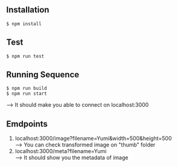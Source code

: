 ## Installation
```
$ npm install
```
## Test
```
$ npm run test
```
## Running Sequence
```
$ npm run build
$ npm run start
```
--> It should make you able to connect on localhost:3000

## Emdpoints
1. localhost:3000/image?filename=Yumi&width=500&height=500  
--> You can check transformed image on "thumb" folder
2. localhost:3000/meta?filename=Yumi  
--> It should show you the metadata of image

